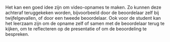 Het kan een goed idee zijn om video-opnames te maken. Zo kunnen deze achteraf teruggekeken worden, bijvoorbeeld door de beoordelaar zelf bij twijfelgevallen, of door een tweede beoordelaar. Ook voor de student kan het leerzaam zijn om de opname zelf of samen met de beoordelaar terug te kijken, om te reflecteren op de presentatie of om de beoordeling te bespreken. 
